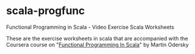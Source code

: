 # scala-progfunc
Functional Programming in Scala - Video Exercise Scala Worksheets

These are the exercise worksheets in scala that are accompanied with the Coursera course on "[Functional Programming In Scala](https://www.coursera.org/learn/progfun1)" by Martin Odersky
